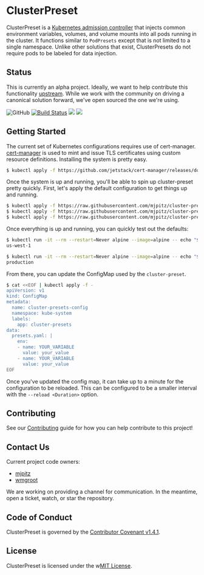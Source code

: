 # ClusterPreset

ClusterPreset is a [Kubernetes admission controller](https://kubernetes.io/docs/reference/access-authn-authz/admission-controllers/) that injects common environment variables, volumes, and volume mounts into all pods running in the cluster.
It functions similar to `PodPresets` except that is not limited to a single namespace.
Unlike other solutions that exist, ClusterPresets do not require pods to be labeled for data injection.

## Status

This is currently an alpha project.
Ideally, we want to help contribute this functionality [upstream](https://github.com/kubernetes/kubernetes/issues/48180).
While we work with the community on driving a canonical solution forward, we've open sourced the one we're using.

![GitHub](https://img.shields.io/github/license/mjpitz/cluster-preset.svg)
[![Build Status](https://travis-ci.com/mjpitz/cluster-preset.svg?branch=master)](https://travis-ci.com/mjpitz/cluster-preset)
[![](https://images.microbadger.com/badges/image/mjpitz/cluster-preset.svg)](https://microbadger.com/images/mjpitz/cluster-preset)
[![](https://images.microbadger.com/badges/version/mjpitz/cluster-preset.svg)](https://microbadger.com/images/mjpitz/cluster-preset)

## Getting Started

The current set of Kubernetes configurations requires use of cert-manager.
[cert-manager](https://docs.cert-manager.io) is used to mint and issue TLS certificates using custom resource definitions.
Installing the system is pretty easy. 

```bash
$ kubectl apply -f https://github.com/jetstack/cert-manager/releases/download/v0.8.0/cert-manager.yaml
```

Once the system is up and running, you'll be able to spin up cluster-preset pretty quickly.
First, let's apply the default configuration to get things up and running.

```bash
$ kubectl apply -f https://raw.githubusercontent.com/mjpitz/cluster-preset/master/k8s/certificate.yaml
$ kubectl apply -f https://raw.githubusercontent.com/mjpitz/cluster-preset/master/k8s/manifest.yaml
$ kubectl apply -f https://raw.githubusercontent.com/mjpitz/cluster-preset/master/k8s/webhook.yaml
```

Once everything is up and running, you can quickly test out the defaults:

```bash
$ kubectl run -it --rm --restart=Never alpine --image=alpine -- echo "${CLUSTER}"
us-west-1

$ kubectl run -it --rm --restart=Never alpine --image=alpine -- echo "${STAGING_LEVEL}"
production
```

From there, you can update the ConfigMap used by the `cluster-preset`.

```bash
$ cat <<EOF | kubectl apply -f -
apiVersion: v1
kind: ConfigMap
metadata:
  name: cluster-presets-config
  namespace: kube-system
  labels:
    app: cluster-presets
data:
  presets.yaml: |
    env:
    - name: YOUR_VARIABLE
      value: your_value
    - name: YOUR_VARIABLE
      value: your_value
EOF
```

Once you've updated the config map, it can take up to a minute for the configuration to be reloaded.
This can be configured to be a smaller interval with the `--reload <Duration>` option.

## Contributing

See our [Contributing](CONTRIBUTING.md) guide for how you can help contribute to this project!

## Contact Us

Current project code owners:

* [mjpitz](https://github.com/mjpitz)
* [wmgroot](https://github.com/wmgroot)

We are working on providing a channel for communication.
In the meantime, open a ticket, watch, or star the repository. 

## Code of Conduct

ClusterPreset is governed by the [Contributor Covenant v1.4.1](CODE_OF_CONDUCT.md).

## License

ClusterPreset is licensed under the w[MIT License](LICENSE).

